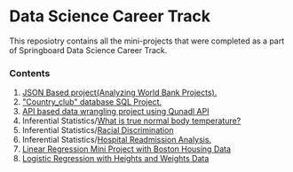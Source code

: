 # Data Science Career Track
This reposiotry contains all the mini-projects that were completed as a part of Springboard Data Science Career Track.

### Contents
1. [JSON Based project(Analyzing World Bank Projects).](https://github.com/rtb2/Springboard/blob/master/sliderule_dsi_json_exercise.ipynb)
2. ["Country_club" database SQL Project.](https://github.com/rtb2/Springboard/blob/master/sqi_mini_project.sql)
3. [API based data wrangling project using Qunadl API](https://github.com/rtb2/Springboard/blob/master/api_data_wrangling_mini_project.ipynb)
4. Inferential Statistics/[What is true normal body temperature?](https://github.com/rtb2/Springboard/blob/master/Inferential%20Statistics/sliderule_dsi_inferential_statistics_exercise_1.ipynb)
5. Inferential Statistics/[Racial Discrimination](https://github.com/rtb2/Springboard/blob/master/Inferential%20Statistics/sliderule_dsi_inferential_statistics_exercise_2.ipynb)
6. Inferential Statistics/[Hospital Readmission Analysis.](https://github.com/rtb2/Springboard/blob/master/Inferential%20Statistics/sliderule_dsi_inferential_statistics_exercise_3.ipynb)
7. [Linear Regression Mini Project with Boston Housing Data](https://github.com/rtb2/Springboard/blob/master/Mini_Project_Linear_Regression.ipynb)
8. [Logistic Regression with Heights and Weights Data](https://github.com/rtb2/Springboard/blob/master/Machine%20Learning/Logistic%20Regression/Mini_Project_Logistic_Regression.ipynb)
